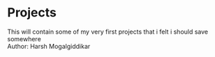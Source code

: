 # Projects
This will contain some of my very first projects that i felt i should save somewhere
<br>
Author: Harsh Mogalgiddikar
